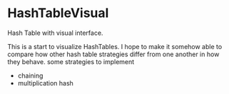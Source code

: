 # HashTableVisual
Hash Table with visual interface.

This is a start to visualize HashTables.
I hope to make it somehow able to compare how other hash table strategies differ from one another in how they behave.
some strategies to implement
* chaining
* multiplication hash
